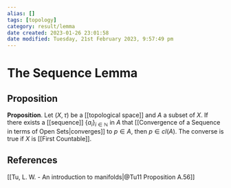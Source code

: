 ```yaml
---
alias: []
tags: [topology]
category: result/lemma
date created: 2023-01-26 23:01:58
date modified: Tuesday, 21st February 2023, 9:57:49 pm
---
```


# The Sequence Lemma

## Proposition

**Proposition**. Let $(X,\tau)$ be a [[topological space]] and $A$ a subset of $X$. If there exists a [[sequence]] $\{a_i\}_{i\in\mathbb{N}}$ in $A$ that [[Convergence of a Sequence in terms of Open Sets|converges]] to $p\in A$, then $p \in cl(A)$. The converse is true if $X$ is [[First Countable]].

## References

[[Tu, L. W. - An introduction to manifolds|@Tu11 Proposition A.56]]
